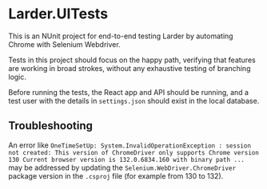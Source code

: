 # Larder.UITests

This is an NUnit project for end-to-end testing Larder by automating Chrome with Selenium Webdriver.

Tests in this project should focus on the happy path, verifying that features are working in broad strokes, without any exhaustive testing of branching logic.

Before running the tests, the React app and API should be running, and a test user with the details in `settings.json` should exist in the local database.

## Troubleshooting

An error like `OneTimeSetUp: System.InvalidOperationException : session not created: This version of ChromeDriver only supports Chrome version 130
Current browser version is 132.0.6834.160 with binary path ...` may be addressed by updating the `Selenium.WebDriver.ChromeDriver` package version in the `.csproj` file (for example from 130 to 132). 